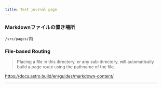 ```yaml
---
title: Test journal page
---
```


### Markdownファイルの置き場所
`/src/pages/`内

### File-based Routing
> Placing a file in this directory, or any sub-directory, will automatically build a page route using the pathname of the file.

https://docs.astro.build/en/guides/markdown-content/

---
